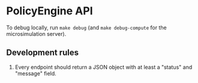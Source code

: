 # PolicyEngine API

To debug locally, run `make debug` (and `make debug-compute` for the microsimulation server).

## Development rules

1. Every endpoint should return a JSON object with at least a "status" and "message" field.